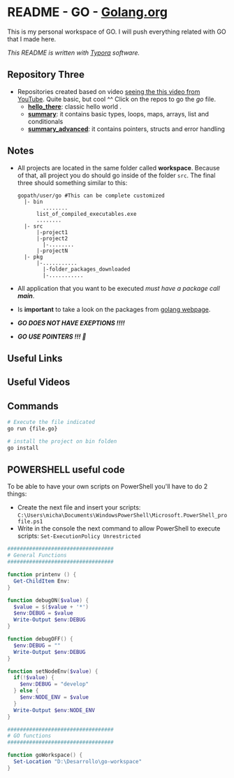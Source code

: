 # README - GO - [Golang.org](GO_Official)

This is my personal workspace of GO. I will push everything related with GO that I made here.

*This README is written with [Typora][] software.*

## Repository Three

* Repositories created based on video [seeing the this video from YouTube][YTB_01]. Quite basic, but cool ^^
  Click on the repos to go the *go* file.
  * [**hello_there**][GH_hello]: classic hello world .
  * [**summary**][GH_s1]: it contains basic types, loops, maps, arrays, list and conditionals
  * [**summary_advanced**][GH_s2]: it contains pointers, structs and error handling

## Notes

* All projects are located in the same folder called **workspace**. Because of that, all project you do should go inside of the folder `src`.  The final three should something similar to this:

  ```paths
  gopath/user/go #This can be complete customized
  	|- bin
          ........
  		list_of_compiled_executables.exe
  		........
  	|- src
  		|-project1
  		|-project2
          |-........
  		|-projectN
  	|- pkg
  		|-...........
          |-folder_packages_downloaded
          |-...........
  ```

* All application that you want to be executed *must have a package call* ***main***.

* Is **important** to take a look on the packages from [golang webpage][GO_pkg].

* ***GO DOES NOT HAVE EXEPTIONS !!!!***

* ***GO USE POINTERS !!! :blue_heart:***

## Useful Links

[Typora]: https://typora.io/ "Typora official Webpage"
[GO_pkg]: https://golang.org/pkg/ "Useful links with a lot of libraries."
[GO_Official]: https://golang.org/ "Official site of the language."
[GH_hello]: https://github.com/MikeLirio/go/blob/master/hello_there/hello.go "example of how to do a Hello World"
[GH_s1]: https://github.com/MikeLirio/go/blob/master/summary/summary.go "File with the basic examples."
[GH_s2]: https://github.com/MikeLirio/go/blob/master/summary_advanced/summary_advanced.go "Continue of the basic examples."

## Useful Videos

[YTB_01]: https://www.youtube.com/watch?v=C8LgvuEBraI "Learn Go in 12 Minutes"

## Commands

```bash
# Execute the file indicated
go run {file.go}

# install the project on bin folden
go install 
```

## POWERSHELL useful code

To be able to have your own scripts on PowerShell you'll have to do 2 things:

* Create the next file and insert your scripts: `C:\Users\micha\Documents\WindowsPowerShell\Microsoft.PowerShell_profile.ps1`
* Write in the console the next command to allow PowerShell to execute scripts:
   `Set-ExecutionPolicy Unrestricted`

```powershell
##################################
# General Functions
##################################

function printenv () {
  Get-ChildItem Env:
}

function debugON($value) {
  $value = $($value + '*')
  $env:DEBUG = $value
  Write-Output $env:DEBUG
}

function debugOFF() {
  $env:DEBUG = ""
  Write-Output $env:DEBUG
}

function setNodeEnv($value) {
  if(!$value) {
    $env:DEBUG = "develop"
  } else {
    $env:NODE_ENV = $value
  }
  Write-Output $env:NODE_ENV
}

##################################
# GO functions
##################################

function goWorkspace() {
  Set-Location "D:\Desarrollo\go-workspace"
}
```

